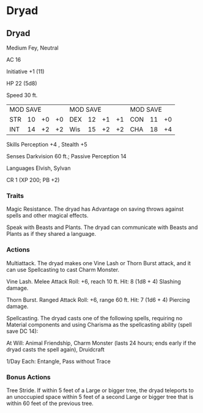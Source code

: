 # Dryad

## Dryad

Medium Fey, Neutral

AC 16

Initiative +1 (11)

HP 22 (5d8)

Speed 30 ft.

<table><tr><td colspan="4">MOD SAVE</td><td colspan="4">MOD SAVE</td><td colspan="3">MOD SAVE</td></tr><tr><td>STR</td><td>10</td><td>+0</td><td>+0</td><td>DEX</td><td>12</td><td>+1</td><td>+1</td><td>CON</td><td>11</td><td>+0</td></tr><tr><td>INT</td><td>14</td><td>+2</td><td>+2</td><td>Wis</td><td>15</td><td>+2</td><td>+2</td><td>CHA</td><td>18</td><td>+4</td></tr></table>

Skills Perception  $+4$ , Stealth  $+5$

Senses Darkvision 60 ft.; Passive Perception 14

Languages Elvish, Sylvan

CR 1 (XP 200; PB +2)

### Traits

Magic Resistance. The dryad has Advantage on saving throws against spells and other magical effects.

Speak with Beasts and Plants. The dryad can communicate with Beasts and Plants as if they shared a language.

### Actions

Multiattack. The dryad makes one Vine Lash or Thorn Burst attack, and it can use Spellcasting to cast Charm Monster.

Vine Lash. Melee Attack Roll: +6, reach 10 ft. Hit: 8 (1d8 + 4) Slashing damage.

Thorn Burst. Ranged Attack Roll: +6, range 60 ft. Hit: 7 (1d6 + 4) Piercing damage.

Spellcasting. The dryad casts one of the following spells, requiring no Material components and using Charisma as the spellcasting ability (spell save DC 14):

At Will: Animal Friendship, Charm Monster (lasts 24 hours; ends early if the dryad casts the spell again), Druidcraft

1/Day Each: Entangle, Pass without Trace

### Bonus Actions

Tree Stride. If within 5 feet of a Large or bigger tree, the dryad teleports to an unoccupied space within 5 feet of a second Large or bigger tree that is within 60 feet of the previous tree.
